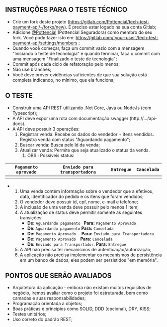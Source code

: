 ## **INSTRUÇÕES PARA O TESTE TÉCNICO**

- Crie um fork deste projeto (https://gitlab.com/Pottencial/tech-test-payment-api/-/forks/new). É preciso estar logado na sua conta Gitlab;
- Adicione [@Pottencial](https://teams.microsoft.com/Pottencial) (Pottencial Seguradora) como membro do seu fork. Você pode fazer isto em: https://gitlab.com/`your-user`/tech-test-payment-api/settings/members ;
- Quando você começar, faça um commit vazio com a mensagem "Iniciando o teste de tecnologia" e quando terminar, faça o commit com uma mensagem "Finalizado o teste de tecnologia";
- Commit após cada ciclo de refatoração pelo menos;
- Não use branches;
- Você deve prover evidências suficientes de que sua solução está completa indicando, no mínimo, que ela funciona;

## **O TESTE**

- Construir uma API REST utilizando .Net Core, Java ou NodeJs (com Typescript);
- A API deve expor uma rota com documentação swagger (http://.../api-docs).
- A API deve possuir 3 operações:
  1. Registrar venda: Recebe os dados do vendedor + itens vendidos. Registra venda com status "Aguardando pagamento";
  2. Buscar venda: Busca pelo Id da venda;
  3. Atualizar venda: Permite que seja atualizado o status da venda.
     1. OBS.: Possíveis status: 

| `Pagamento aprovado` | `Enviado para transportadora` | `Entregue` | `Cancelada` |
| -------------------- | ----------------------------- | ---------- | ----------- |
|                      |                               |            |             |

- 1. Uma venda contém informação sobre o vendedor que a efetivou, data, identificador do pedido e os itens que foram vendidos;
  2. O vendedor deve possuir id, cpf, nome, e-mail e telefone;
  3. A inclusão de uma venda deve possuir pelo menos 1 item;
  4. A atualização de status deve permitir somente as seguintes transições:
     - **De:** `Aguardando pagamento ` **Para:** `Pagamento Aprovado`
     - **De**: `Aguardando pagamento`  **Para:** `Cancelada`
     - **De:** `Pagamento Aprovado  ` **Para:** `Enviado para Transportadora`
     - **De:** `Pagamento Aprovado  `**Para:** `Cancelada`
     - **De:** `Enviado para Transportador`. **Para:** `Entregue`
  5. A API não precisa ter mecanismos de autenticação/autorização;
  6. A aplicação não precisa implementar os mecanismos de persistência em um banco de dados, eles podem ser persistidos "em memória".

## PONTOS QUE SERÃO AVALIADOS

- Arquitetura da aplicação - embora não existam muitos requisitos de negócio, iremos avaliar como o projeto foi estruturada, bem como camadas e suas responsabilidades;
- Programação orientada a objetos;
- Boas práticas e princípios como SOLID, DDD (opcional), DRY, KISS;
- Testes unitários;
- Uso correto do padrão REST;
